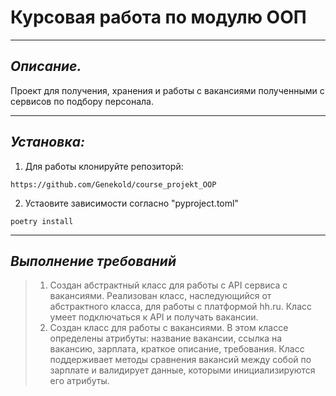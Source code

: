 # **Курсовая работа по модулю ООП** 

___

## *Описание.*

Проект для получения, хранения и работы с вакансиями полученными с сервисов по подбору персонала.
___

## *Установка:*

1. Для работы клонируйте репозиторй:

```commandline
https://github.com/Genekold/course_projekt_OOP
```
2. Устаовите зависимости согласно "pyproject.toml"
 
```commandline
poetry install
```
___

## *Выполнение требований*

> 1. Создан абстрактный класс для работы с API сервиса с вакансиями. 
Реализован класс, наследующийся от абстрактного класса, для работы с платформой hh.ru. 
Класс умеет подключаться к API и получать вакансии.
> 2. Создан класс для работы с вакансиями. В этом классе определены атрибуты: название вакансии, ссылка на вакансию, 
зарплата, краткое описание, требования. Класс поддерживает методы сравнения вакансий между собой по зарплате и 
валидирует данные, которыми инициализируются его атрибуты.